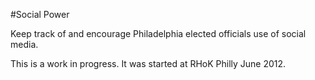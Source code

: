 #Social Power

Keep track of and encourage Philadelphia elected officials use of social media.

This is a work in progress. It was started at RHoK Philly June 2012.
